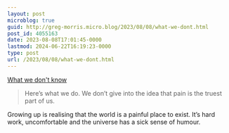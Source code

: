 ```yaml
---
layout: post
microblog: true
guid: http://greg-morris.micro.blog/2023/08/08/what-we-dont.html
post_id: 4055163
date: 2023-08-08T17:01:45-0000
lastmod: 2024-06-22T16:19:23-0000
type: post
url: /2023/08/08/what-we-dont.html
---
```

[What we don't know](https://anniemueller.substack.com/p/what-we-dont-know)

> Here’s what we do. We don’t give into the idea that pain is the truest part of us.

Growing up is realising that the world is a painful place to exist. It’s hard work, uncomfortable and the universe has a sick sense of humour.
